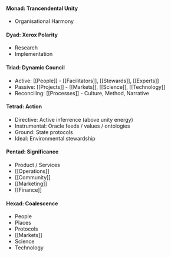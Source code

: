 #### Monad: Trancendental Unity
- Organisational Harmony

#### Dyad: Xerox Polarity
- Research
- Implementation

#### Triad: Dynamic Council
- Active: [[People]] - [[Facilitators]], [[Stewards]], [[Experts]]
- Passive: [[Projects]] - [[Markets]], [[Science]], [[Technology]]
- Reconciling: [[Processes]] - Culture, Method, Narrative

#### Tetrad: Action
- Directive: Active inferrence (above unity energy)
- Instrumental: Oracle feeds / values / ontologies 
- Ground: State protocols
- Ideal: Environmental stewardship

#### Pentad: Significance
- Product / Services
- [[Operations]]
- [[Community]]
- [[Marketing]]
- [[Finance]]

#### Hexad: Coalescence
- People
- Places
- Protocols
- [[Markets]]
- Science
- Technology
